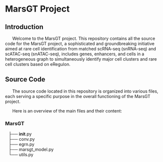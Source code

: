 # MarsGT Project

## Introduction

&nbsp;&nbsp;&nbsp;&nbsp;&nbsp;&nbsp;Welcome to the MarsGT project. This repository contains all the source code for the MarsGT project, a sophisticated and groundbreaking initiative aimed at rare cell identification from matched scRNA-seq (snRNA-seq) and scATAC-seq (snATAC-seq), includes genes, enhancers, and cells in a heterogeneous graph to simultaneously identify major cell clusters and rare cell clusters based on eRegulon.

## Source Code

&nbsp;&nbsp;&nbsp;&nbsp;&nbsp;&nbsp;The source code located in this repository is organized into various files, each serving a specific purpose in the overall functioning of the MarsGT project.

&nbsp;&nbsp;&nbsp;&nbsp;&nbsp;&nbsp;Here is an overview of the main files and their content:

### MarsGT  
&nbsp;&nbsp;&nbsp;├── __init__.py  
&nbsp;&nbsp;&nbsp;├── conv.py  
&nbsp;&nbsp;&nbsp;├── egrn.py  
&nbsp;&nbsp;&nbsp;├── marsgt_model.py  
&nbsp;&nbsp;&nbsp;└── utils.py

